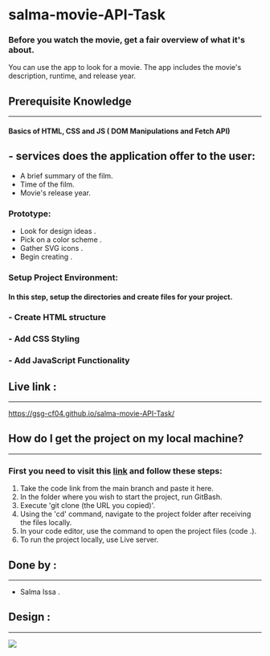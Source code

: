 # salma-movie-API-Task

### Before you watch the movie, get a fair overview of what it's about.

You can use the app to look for a movie. The app includes the movie's description, runtime, and release year.

## Prerequisite Knowledge

---

#### Basics of HTML, CSS and JS ( DOM Manipulations and Fetch API)

## - services does the application offer to the user:

- A brief summary of the film.
- Time of the film.
- Movie's release year.

### Prototype:

- Look for design ideas .
- Pick on a color scheme .
- Gather SVG icons .
- Begin creating .

### Setup Project Environment:

#### In this step, setup the directories and create files for your project.

### - Create HTML structure

### - Add CSS Styling

### - Add JavaScript Functionality

## Live link :

---

https://gsg-cf04.github.io/salma-movie-API-Task/

## How do I get the project on my local machine?

---

### First you need to visit this [link](https://gsg-cf04.github.io/salma-movie-API-Task/) and follow these steps:

1. Take the code link from the main branch and paste it here.
2. In the folder where you wish to start the project, run GitBash.
3. Execute 'git clone (the URL you copied)'.
4. Using the 'cd' command, navigate to the project folder after receiving the files locally.
5. In your code editor, use the command to open the project files (code .).
6. To run the project locally, use Live server.

## Done by :

---

- Salma Issa .

## Design :

---

![](https://i.ibb.co/9Vm2601/15.png)
